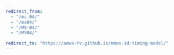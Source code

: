```yaml
---
redirect_from:
  - "/ms-04/"
  - "/ms04/"
  - "/MS-04/"
  - "/MS04/"

redirect_to: "https://amwa-tv.github.io/nmos-id-timing-model/"
---
```

